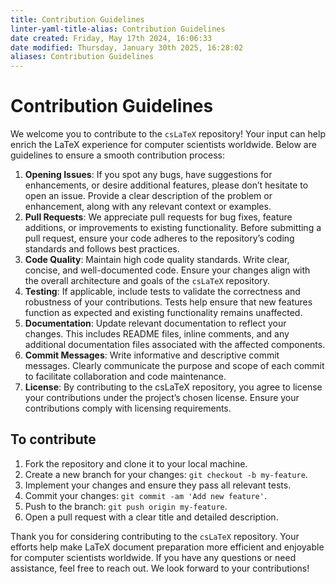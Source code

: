 ```yaml
---
title: Contribution Guidelines
linter-yaml-title-alias: Contribution Guidelines
date created: Friday, May 17th 2024, 16:06:33
date modified: Thursday, January 30th 2025, 16:28:02
aliases: Contribution Guidelines
---
```


# Contribution Guidelines

We welcome you to contribute to the `csLaTeX` repository! Your input can help enrich the LaTeX experience for computer scientists worldwide. Below are guidelines to ensure a smooth contribution process:

1. **Opening Issues**: If you spot any bugs, have suggestions for enhancements, or desire additional features, please don’t hesitate to open an issue. Provide a clear description of the problem or enhancement, along with any relevant context or examples.
2. **Pull Requests**: We appreciate pull requests for bug fixes, feature additions, or improvements to existing functionality. Before submitting a pull request, ensure your code adheres to the repository’s coding standards and follows best practices.
3. **Code Quality**: Maintain high code quality standards. Write clear, concise, and well-documented code. Ensure your changes align with the overall architecture and goals of the `csLaTeX` repository.
4. **Testing**: If applicable, include tests to validate the correctness and robustness of your contributions. Tests help ensure that new features function as expected and existing functionality remains unaffected.
5. **Documentation**: Update relevant documentation to reflect your changes. This includes README files, inline comments, and any additional documentation files associated with the affected components.
6. **Commit Messages**: Write informative and descriptive commit messages. Clearly communicate the purpose and scope of each commit to facilitate collaboration and code maintenance.
7. **License**: By contributing to the csLaTeX repository, you agree to license your contributions under the project’s chosen license. Ensure your contributions comply with licensing requirements.

## To contribute

1. Fork the repository and clone it to your local machine.
2. Create a new branch for your changes: `git checkout -b my-feature`.
3. Implement your changes and ensure they pass all relevant tests.
4. Commit your changes: `git commit -am 'Add new feature'`.
5. Push to the branch: `git push origin my-feature`.
6. Open a pull request with a clear title and detailed description.

Thank you for considering contributing to the `csLaTeX` repository. Your efforts help make LaTeX document preparation more efficient and enjoyable for computer scientists worldwide. If you have any questions or need assistance, feel free to reach out. We look forward to your contributions!
